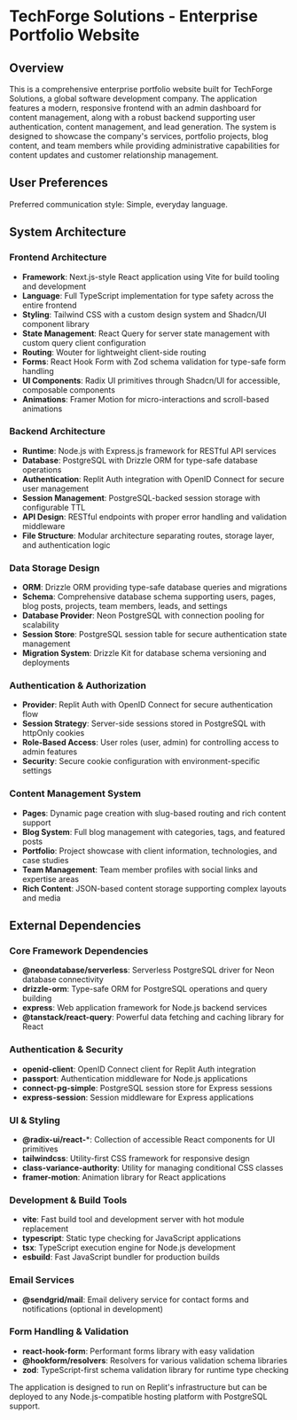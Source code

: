 # TechForge Solutions - Enterprise Portfolio Website

## Overview

This is a comprehensive enterprise portfolio website built for TechForge Solutions, a global software development company. The application features a modern, responsive frontend with an admin dashboard for content management, along with a robust backend supporting user authentication, content management, and lead generation. The system is designed to showcase the company's services, portfolio projects, blog content, and team members while providing administrative capabilities for content updates and customer relationship management.

## User Preferences

Preferred communication style: Simple, everyday language.

## System Architecture

### Frontend Architecture
- **Framework**: Next.js-style React application using Vite for build tooling and development
- **Language**: Full TypeScript implementation for type safety across the entire frontend
- **Styling**: Tailwind CSS with a custom design system and Shadcn/UI component library
- **State Management**: React Query for server state management with custom query client configuration
- **Routing**: Wouter for lightweight client-side routing
- **Forms**: React Hook Form with Zod schema validation for type-safe form handling
- **UI Components**: Radix UI primitives through Shadcn/UI for accessible, composable components
- **Animations**: Framer Motion for micro-interactions and scroll-based animations

### Backend Architecture
- **Runtime**: Node.js with Express.js framework for RESTful API services
- **Database**: PostgreSQL with Drizzle ORM for type-safe database operations
- **Authentication**: Replit Auth integration with OpenID Connect for secure user management
- **Session Management**: PostgreSQL-backed session storage with configurable TTL
- **API Design**: RESTful endpoints with proper error handling and validation middleware
- **File Structure**: Modular architecture separating routes, storage layer, and authentication logic

### Data Storage Design
- **ORM**: Drizzle ORM providing type-safe database queries and migrations
- **Schema**: Comprehensive database schema supporting users, pages, blog posts, projects, team members, leads, and settings
- **Database Provider**: Neon PostgreSQL with connection pooling for scalability
- **Session Store**: PostgreSQL session table for secure authentication state management
- **Migration System**: Drizzle Kit for database schema versioning and deployments

### Authentication & Authorization
- **Provider**: Replit Auth with OpenID Connect for secure authentication flow
- **Session Strategy**: Server-side sessions stored in PostgreSQL with httpOnly cookies
- **Role-Based Access**: User roles (user, admin) for controlling access to admin features
- **Security**: Secure cookie configuration with environment-specific settings

### Content Management System
- **Pages**: Dynamic page creation with slug-based routing and rich content support
- **Blog System**: Full blog management with categories, tags, and featured posts
- **Portfolio**: Project showcase with client information, technologies, and case studies
- **Team Management**: Team member profiles with social links and expertise areas
- **Rich Content**: JSON-based content storage supporting complex layouts and media

## External Dependencies

### Core Framework Dependencies
- **@neondatabase/serverless**: Serverless PostgreSQL driver for Neon database connectivity
- **drizzle-orm**: Type-safe ORM for PostgreSQL operations and query building
- **express**: Web application framework for Node.js backend services
- **@tanstack/react-query**: Powerful data fetching and caching library for React

### Authentication & Security
- **openid-client**: OpenID Connect client for Replit Auth integration
- **passport**: Authentication middleware for Node.js applications
- **connect-pg-simple**: PostgreSQL session store for Express sessions
- **express-session**: Session middleware for Express applications

### UI & Styling
- **@radix-ui/react-***: Collection of accessible React components for UI primitives
- **tailwindcss**: Utility-first CSS framework for responsive design
- **class-variance-authority**: Utility for managing conditional CSS classes
- **framer-motion**: Animation library for React applications

### Development & Build Tools
- **vite**: Fast build tool and development server with hot module replacement
- **typescript**: Static type checking for JavaScript applications
- **tsx**: TypeScript execution engine for Node.js development
- **esbuild**: Fast JavaScript bundler for production builds

### Email Services
- **@sendgrid/mail**: Email delivery service for contact forms and notifications (optional in development)

### Form Handling & Validation
- **react-hook-form**: Performant forms library with easy validation
- **@hookform/resolvers**: Resolvers for various validation schema libraries
- **zod**: TypeScript-first schema validation library for runtime type checking

The application is designed to run on Replit's infrastructure but can be deployed to any Node.js-compatible hosting platform with PostgreSQL support.